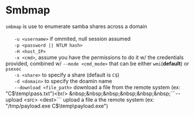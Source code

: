 # Smbmap<br/>
```smbmap``` is use to enumerate samba shares across a domain<br/><br/>
&nbsp;&nbsp;&nbsp;&nbsp;&nbsp;&nbsp;```-u <username>``` if ommited, null session assumed<br/>
&nbsp;&nbsp;&nbsp;&nbsp;&nbsp;&nbsp;```-p <password || NTLM hash>```<br/>
&nbsp;&nbsp;&nbsp;&nbsp;&nbsp;&nbsp;```-H <host_IP>```<br/>
&nbsp;&nbsp;&nbsp;&nbsp;&nbsp;&nbsp;```-x <cmd>```, assume you have the permissions to do it w/ the credentials provided, combined w/ ```--mode <cmd_mode>``` that can be either
```wmi```(**default**) or ```psexec```<br/>
&nbsp;&nbsp;&nbsp;&nbsp;&nbsp;&nbsp;```-s <share>``` to specify a share (default is ```C$```)<br/>
&nbsp;&nbsp;&nbsp;&nbsp;&nbsp;&nbsp;```-d <domain>``` to specify the doamin name<br/>
&nbsp;&nbsp;&nbsp;&nbsp;&nbsp;&nbsp;```--download <file_path>``` download a file from the remote system (ex: "C$\temp\pass.txt")<br/>
&nbsp;&nbsp;&nbsp;&nbsp;&nbsp;&nbsp;```--upload <src> <dest>``` upload a file a the remote system (ex: "/tmp/payload.exe C$\temp\payload.exe")<br/>
